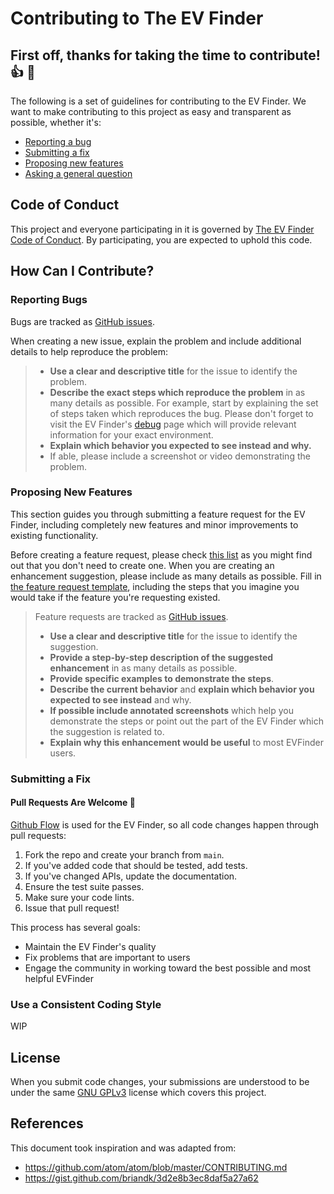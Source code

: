 # Contributing to The EV Finder
## First off, thanks for taking the time to contribute! 👍 🎉

The following is a set of guidelines for contributing to the EV Finder. We want to make contributing to this project as easy and transparent as possible, whether it's:

- [Reporting a bug](#reporting-bugs)
- [Submitting a fix](#submitting-a-fix)
- [Proposing new features](#proposing-new-features)
- [Asking a general question](https://github.com/Ben-Chapman/EVFinder/issues/new)

## Code of Conduct

This project and everyone participating in it is governed by [The EV Finder Code of Conduct](CODE_OF_CONDUCT.md). By participating, you are expected to uphold this code. 

## How Can I Contribute?
### Reporting Bugs
Bugs are tracked as [GitHub issues](https://guides.github.com/features/issues/).

When creating a new issue, explain the problem and include additional details to help reproduce the problem:

> - **Use a clear and descriptive title** for the issue to identify the problem.
> - **Describe the exact steps which reproduce the problem** in as many details as possible. For example, start by explaining the set of steps taken which reproduces the bug. Please don't forget to visit the EV Finder's [debug](https://theevfinder.com/debug) page which will provide relevant information for your exact environment.
> - **Explain which behavior you expected to see instead and why.**
> - If able, please include a screenshot or video demonstrating the problem.
  
### Proposing New Features

This section guides you through submitting a feature request for the EV Finder, including completely new features and minor improvements to existing functionality.

Before creating a feature request, please check [this list](https://github.com/Ben-Chapman/EVFinder/labels/enhancement) as you might find out that you don't need to create one. When you are creating an enhancement suggestion, please include as many details as possible. Fill in [the feature request template](https://github.com/Ben-Chapman/EVFinder/issues/new?template=feature-request.md), including the steps that you imagine you would take if the feature you're requesting existed.

> Feature requests are tracked as [GitHub issues](https://github.com/Ben-Chapman/EVFinder/issues/new?template=feature-request.md).
> 
> * **Use a clear and descriptive title** for the issue to identify the suggestion.
> * **Provide a step-by-step description of the suggested enhancement** in as many details as possible.
> * **Provide specific examples to demonstrate the steps**. 
> * **Describe the current behavior** and **explain which behavior you expected to see instead** and why.
> * **If possible include annotated screenshots** which help you demonstrate the steps or point out the part of the EV Finder which the suggestion is related to. 
> * **Explain why this enhancement would be useful** to most EVFinder users.

### Submitting a Fix
#### Pull Requests Are Welcome 🙏
[Github Flow](https://guides.github.com/introduction/flow/index.html) is used for the EV Finder, so all code changes happen through pull requests:

1. Fork the repo and create your branch from `main`.
2. If you've added code that should be tested, add tests.
3. If you've changed APIs, update the documentation.
4. Ensure the test suite passes.
5. Make sure your code lints.
6. Issue that pull request!

This process has several goals:
- Maintain the EV Finder's quality
- Fix problems that are important to users
- Engage the community in working toward the best possible and most helpful EVFinder


### Use a Consistent Coding Style
WIP

## License
When you submit code changes, your submissions are understood to be under the same [GNU GPLv3](https://choosealicense.com/licenses/gpl-3.0/) license which covers this project.

## References
This document took inspiration and was adapted from:
  - https://github.com/atom/atom/blob/master/CONTRIBUTING.md
  - https://gist.github.com/briandk/3d2e8b3ec8daf5a27a62
